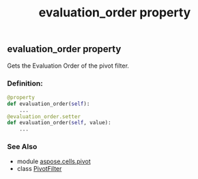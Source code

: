 ﻿---
title: evaluation_order property
second_title: Aspose.Cells for Python via .NET API References
description: 
type: docs
weight: 40
url: /aspose.cells.pivot/pivotfilter/evaluation_order/
is_root: false
---

## evaluation_order property


Gets the Evaluation Order of the pivot filter.
### Definition:
```python
@property
def evaluation_order(self):
    ...
@evaluation_order.setter
def evaluation_order(self, value):
    ...
```

### See Also
* module [aspose.cells.pivot](../../)
* class [PivotFilter](/cells/python-net/aspose.cells.pivot/pivotfilter)
